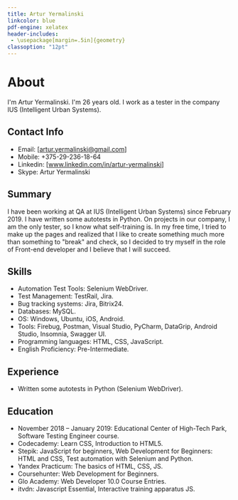 ```yaml
---
title: Artur Yermalinski
linkcolor: blue
pdf-engine: xelatex
header-includes:
 - \usepackage[margin=.5in]{geometry}
classoption: "12pt"
---
```


# About

I'm Artur Yermalinski. I'm 26 years old. I work as a tester in the company IUS (Intelligent Urban Systems).



## Contact Info

+ Email: [artur.yermalinski@gmail.com]
+ Mobile: +375-29-236-18-64
+ Linkedin: [www.linkedin.com/in/artur-yermalinski]
+ Skype: Artur Yermalinski



## Summary

I have been working at QA at IUS (Intelligent Urban Systems) since February 2019. I have written some autotests in Python. On projects in our company, I am the only tester, so I know what self-training is. In my free time, I tried to make up the pages and realized that I like to create something much more than something to "break" and check, so I decided to try myself in the role of Front-end developer and I believe that I will succeed.


## Skills

+ Automation Test Tools: Selenium WebDriver.
+ Test Management: TestRail, Jira.
+ Bug tracking systems: Jira, Bitrix24.
+ Databases: MySQL.
+ OS: Windows, Ubuntu, iOS, Android.
+ Tools: Firebug, Postman, Visual Studio, PyCharm, DataGrip, Android Studio, Insomnia, Swagger UI.
+ Programming languages: HTML, CSS, JavaScript.
+ English Proficiency: Pre-Intermediate. 


## Experience

+ Written some autotests in Python (Selenium WebDriver).


## Education

+ November 2018 – January 2019: Educational Center of High-Tech Park, Software Testing Engineer course.
+ Codecademy: Learn CSS, Introduction to HTML5.
+ Stepik: JavaScript for beginners, Web Development for Beginners: HTML and CSS, Test automation with Selenium and Python.
+ Yandex Practicum: The basics of HTML, CSS, JS.
+ Coursehunter: Web Development for Beginners.
+ Glo Academy: Web Developer 10.0 Course Entries.
+ itvdn: Javascript Essential, Interactive training apparatus JS.

